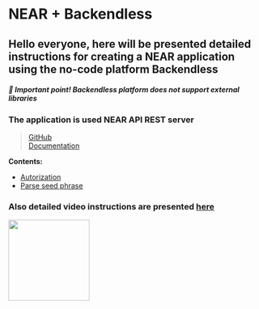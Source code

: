 # NEAR + Backendless

## Hello everyone, here will be presented detailed instructions for creating a NEAR application using the no-code platform Backendless

##### 🔴 **_Important point!_** Backendless platform does not support external libraries

### The application is used NEAR API REST server
> [GitHub](https://github.com/near-examples/near-api-rest-server)  
> [Documentation](https://docs.near.org/docs/api/rest-server/overview)

**Contents:**
- [Autorization](https://github.com/kzncvaa/near-beackendless-integration/tree/main/1.Authorization)
- [Parse seed phrase](https://github.com/kzncvaa/near-beackendless-integration/tree/main/2.Parse%20seed%20phrase)

### Also detailed video instructions are presented [here](https://www.youtube.com/watch?v=znv3wAwaavk&list=PL8baReAWcc9tUdzaFaaLo7Q5uGeEs8ert)

<img src="https://near.org/wp-content/uploads/2021/09/brand-stack-300x300.png" height="160">


[//]: # (![GitHub Light]&#40;https://cryptologos.cc/logos/near-protocol-near-logo.png#gh-light-mode-only&#41; ![GitHub Dark]&#40;https://crypto-central.io/library/uploads/near-protocol-logo-w.png#gh-dark-mode-only&#41;)
